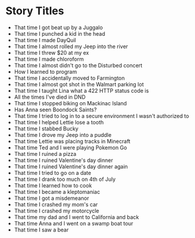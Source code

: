 # Story Titles

- That time I got beat up by a Juggalo
- That time I punched a kid in the head
- That time I made DayQuil
- That time I almost rolled my Jeep into the river
- That time I threw $20 at my ex
- That time I made chloroform
- That time I almost didn't go to the Disturbed concert
- How I learned to program
- That time I accidentally moved to Farmington
- That time I almost got shot in the Walmart parking lot
- That time I taught Lina what a 422 HTTP status code is
- All the times I've died in DND
- That time I stopped biking on Mackinac Island
- Has Anna seen Boondock Saints?
- That time I tried to log in to a secure environment I wasn't authorized to
- That time I helped Lettie lose a tooth
- That time I stabbed Bucky
- That time I drove my Jeep into a puddle
- That time Lettie was placing tracks in Minecraft
- That time Ted and I were playing Pokemon Go
- That time I ruined a pizza
- That time I ruined Valentine's day dinner
- That time I ruined Valentine's day dinner again
- That time I tried to go on a date
- That time I drank too much on 4th of July
- That time I learned how to cook
- That time I became a kleptomaniac
- That time I got a misdemeanor
- That time I crashed my mom's car
- That time I crashed my motorcycle
- That time my dad and I went to California and back
- That time Anna and I went on a swamp boat tour
- That time I saw a bear
